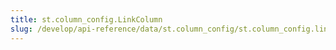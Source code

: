 ```yaml
---
title: st.column_config.LinkColumn
slug: /develop/api-reference/data/st.column_config/st.column_config.linkcolumn
---
```


<Autofunction function="streamlit.column_config.LinkColumn" />
